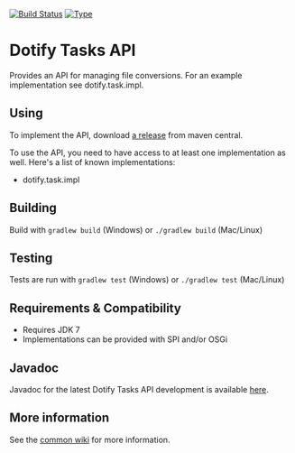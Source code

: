 [![Build Status](https://travis-ci.org/brailleapps/dotify.task-api.svg?branch=master)](https://travis-ci.org/brailleapps/dotify.task-api)
[![Type](https://img.shields.io/badge/type-api-blue.svg)](https://github.com/brailleapps/wiki/wiki/Types)

# Dotify Tasks API #
Provides an API for managing file conversions. For an example implementation see dotify.task.impl.

## Using ##
To implement the API, download [a release](http://search.maven.org/#search%7Cgav%7C1%7Cg%3A%22org.daisy.dotify%22%20AND%20a%3A%22dotify.task-api%22) from maven central.

To use the API, you need to have access to at least one implementation as well. Here's a list of known implementations:
 - dotify.task.impl

## Building ##
Build with `gradlew build` (Windows) or `./gradlew build` (Mac/Linux)

## Testing ##
Tests are run with `gradlew test` (Windows) or `./gradlew test` (Mac/Linux)

## Requirements & Compatibility ##
- Requires JDK 7
- Implementations can be provided with SPI and/or OSGi

## Javadoc ##
Javadoc for the latest Dotify Tasks API development is available [here](http://brailleapps.github.io/dotify.task-api/latest/javadoc/).

## More information ##
See the [common wiki](https://github.com/brailleapps/wiki/wiki) for more information.
